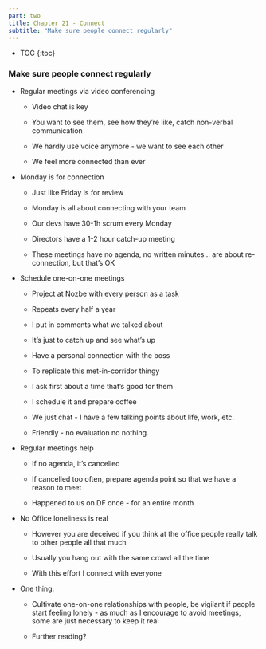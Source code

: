 ```yaml
---
part: two
title: Chapter 21 - Connect
subtitle: "Make sure people connect regularly"
---
```


* TOC
{:toc}

### Make sure people connect regularly

- Regular meetings via video conferencing

	- Video chat is key

	- You want to see them, see how they’re like, catch non-verbal communication

	- We hardly use voice anymore - we want to see each other

	- We feel more connected than ever

- Monday is for connection

	- Just like Friday is for review

	- Monday is all about connecting with your team

	- Our devs have 30-1h scrum every Monday

	- Directors have a 1-2 hour catch-up meeting

	- These meetings have no agenda, no written minutes... are about re-connection, but that’s OK

- Schedule one-on-one meetings

	- Project at Nozbe with every person as a task

	- Repeats every half a year

	- I put in comments what we talked about

	- It’s just to catch up and see what’s up

	- Have a personal connection with the boss

	- To replicate this met-in-corridor thingy

	- I ask first about a time that’s good for them

	- I schedule it and prepare coffee

	- We just chat - I have a few talking points about life, work, etc.

	- Friendly - no evaluation no nothing.

- Regular meetings help

	- If no agenda, it’s cancelled

	- If cancelled too often, prepare agenda point so that we have a reason to meet

	- Happened to us on DF once - for an entire month

- No Office loneliness is real

	- However you are deceived if you think at the office people really talk to other people all that much

	- Usually you hang out with the same crowd all the time

	- With this effort I connect with everyone

- One thing:

	- Cultivate one-on-one relationships with people, be vigilant if people start feeling lonely - as much as I encourage to avoid meetings, some are just necessary to keep it real

	- Further reading?
